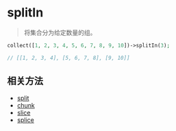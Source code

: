 # splitIn

> 将集合分为给定数量的组。

```php
collect([1, 2, 3, 4, 5, 6, 7, 8, 9, 10])->splitIn(3);

// [[1, 2, 3, 4], [5, 6, 7, 8], [9, 10]]
```

## 相关方法

- [split](split.md)
- [chunk](chunk.md)
- [slice](slice.md)
- [splice](splice.md)
